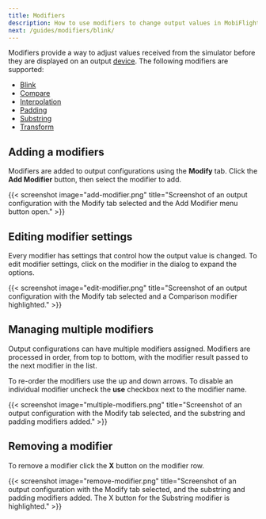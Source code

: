 ```yaml
---
title: Modifiers
description: How to use modifiers to change output values in MobiFlight.
next: /guides/modifiers/blink/
---
```


Modifiers provide a way to adjust values received from the simulator before they are displayed on an output [device](/devices/). The following modifiers are supported:

- [Blink](blink/)
- [Compare](compare/)
- [Interpolation](interpolation/)
- [Padding](padding/)
- [Substring](substring/)
- [Transform](transform/)

## Adding a modifiers

Modifiers are added to output configurations using the **Modify** tab. Click the **Add Modifier** button, then select the modifier to add.

{{< screenshot image="add-modifier.png" title="Screenshot of an output configuration with the Modify tab selected and the Add Modifier menu button open." >}}

## Editing modifier settings

Every modifier has settings that control how the output value is changed. To edit modifier settings, click on the modifier in the dialog to expand the options.

{{< screenshot image="edit-modifier.png" title="Screenshot of an output configuration with the Modify tab selected and a Comparison modifier highlighted." >}}

## Managing multiple modifiers

Output configurations can have multiple modifiers assigned. Modifiers are processed in order, from top to bottom, with the modifier result passed to the next modifier in the list.

To re-order the modifiers use the up and down arrows. To disable an individual modifier uncheck the **use** checkbox next to the modifier name.

{{< screenshot image="multiple-modifiers.png" title="Screenshot of an output configuration with the Modify tab selected, and the substring and padding modifiers added." >}}

## Removing a modifier

To remove a modifier click the **X** button on the modifier row.

{{< screenshot image="remove-modifier.png" title="Screenshot of an output configuration with the Modify tab selected, and the substring and padding modifiers added. The X button for the Substring modifier is highlighted." >}}
